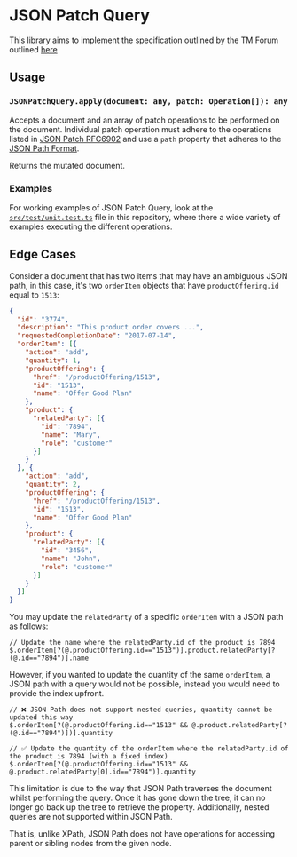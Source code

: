 # JSON Patch Query

This library aims to implement the specification outlined by the TM Forum outlined [here](https://projects.tmforum.org/wiki/pages/viewpage.action?spaceKey=PUB&title=TMF630+REST+API+Design+Guidelines+v4.0.1)

## Usage

### `JSONPatchQuery.apply(document: any, patch: Operation[]): any`
Accepts a document and an array of patch operations to be performed on the document. Individual patch operation must adhere to the operations listed in [JSON Patch RFC6902](https://datatracker.ietf.org/doc/html/rfc6902#section-2) and use a `path` property that adheres to the [JSON Path Format](https://goessner.net/articles/JsonPath/index.html#e2).

Returns the mutated document.

### Examples
For working examples of JSON Patch Query, look at the [`src/test/unit.test.ts`](https://github.com/carlosingles/json-patch-query/blob/main/src/test/unit.test.ts) file in this repository, where there a wide variety of examples executing the different operations.


## Edge Cases
Consider a document that has two items that may have an ambiguous JSON path, in this case, it's two `orderItem` objects that have `productOffering.id` equal to `1513`:
```json
{
  "id": "3774",
  "description": "This product order covers ...",
  "requestedCompletionDate": "2017-07-14",
  "orderItem": [{
    "action": "add",
    "quantity": 1,
    "productOffering": {
      "href": "/productOffering/1513",
      "id": "1513",
      "name": "Offer Good Plan"
    },
    "product": {
      "relatedParty": [{
        "id": "7894",
        "name": "Mary",
        "role": "customer"
      }]
    }
  }, {
    "action": "add",
    "quantity": 2,
    "productOffering": {
      "href": "/productOffering/1513",
      "id": "1513",
      "name": "Offer Good Plan"
    },
    "product": {
      "relatedParty": [{
        "id": "3456",
        "name": "John",
        "role": "customer"
      }]
    }
  }]
}
```

You may update the `relatedParty` of a specific `orderItem` with a JSON path as follows:
```
// Update the name where the relatedParty.id of the product is 7894
$.orderItem[?(@.productOffering.id=="1513")].product.relatedParty[?(@.id=="7894")].name
```

However, if you wanted to update the quantity of the same `orderItem`, a JSON path with a query would not be possible, instead you would need to provide the index upfront.
```
// ❌ JSON Path does not support nested queries, quantity cannot be updated this way
$.orderItem[?(@.productOffering.id=="1513" && @.product.relatedParty[?(@.id=="7894")])].quantity

// ✅ Update the quantity of the orderItem where the relatedParty.id of the product is 7894 (with a fixed index)
$.orderItem[?(@.productOffering.id=="1513" && @.product.relatedParty[0].id=="7894")].quantity
```
This limitation is due to the way that JSON Path traverses the document whilst performing the query. Once it has gone down the tree, it can no longer go back up the tree to retrieve the property. Additionally, nested queries are not supported within JSON Path.

That is, unlike XPath, JSON Path does not have operations for accessing parent or sibling nodes from the given node.
